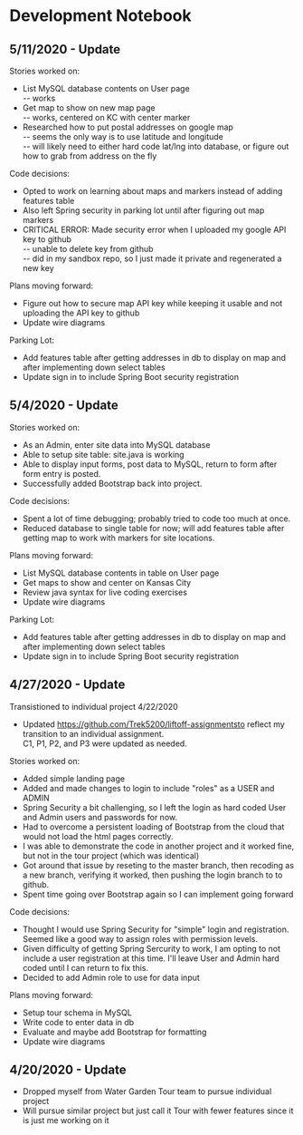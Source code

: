 # Development Notebook

## 5/11/2020 - Update

Stories worked on:<br>
* List MySQL database contents on User page<br>
  -- works<br>
* Get map to show on new map page<br>
  -- works, centered on KC with center marker<br>
* Researched how to put postal addresses on google map<br>
  -- seems the only way is to use latitude and longitude<br>
  -- will likely need to either hard code lat/lng into database, or figure out how to grab from address on the fly<br>

Code decisions:<br>
* Opted to work on learning about maps and markers instead of adding features table<br>
* Also left Spring security in parking lot until after figuring out map markers
* CRITICAL ERROR: Made security error when I uploaded my google API key to github<br>
  -- unable to delete key from github<br>
  -- did in my sandbox repo, so I just made it private and regenerated a new key<br>

Plans moving forward:<br>
* Figure out how to secure map API key while keeping it usable and not uploading the API key to github<br>
* Update wire diagrams<br>

Parking Lot:<br>
* Add features table after getting addresses in db to display on map and after implementing down select tables
* Update sign in to include Spring Boot security registration<br>


## 5/4/2020 - Update

Stories worked on:<br>
* As an Admin, enter site data into MySQL database<br>
* Able to setup site table: site.java is working<br>
* Able to display input forms, post data to MySQL, return to form after form entry is posted.<br>
* Successfully added Bootstrap back into project.<br>

Code decisions:<br>
* Spent a lot of time debugging; probably tried to code too much at once.<br>
* Reduced database to single table for now; will add features table after getting map to work with markers for site locations.<br>

Plans moving forward:<br>
* List MySQL database contents in table on User page<br>
* Get maps to show and center on Kansas City<br>
* Review java syntax for live coding exercises<br>
* Update wire diagrams<br>

Parking Lot:<br>
* Add features table after getting addresses in db to display on map and after implementing down select tables
* Update sign in to include Spring Boot security registration


## 4/27/2020 - Update

Transistioned to individual project 4/22/2020<br>
* Updated https://github.com/Trek5200/liftoff-assignmentsto reflect my transition to an individual assignment.<br>
C1, P1, P2, and P3 were updated as needed.

Stories worked on:<br>
* Added simple landing page<br>
* Added and made changes to login to include "roles" as a USER and ADMIN<br>
* Spring Security a bit challenging, so I left the login as hard coded User and Admin users and passwords for now.<br>
* Had to overcome a persistent loading of Bootstrap from the cloud that would not load the html pages correctly.<br>
* I was able to demonstrate the code in another project and it worked fine, but not in the tour project (which was identical)<br>
* Got around that issue by reseting to the master branch, then recoding as a new branch, verifying it worked, then pushing the login branch to to github.<br>
* Spent time going over Bootstrap again so I can implement going forward

Code decisions:<br>
* Thought I would use Spring Security for "simple" login and registration. Seemed like a good way to assign roles with permission levels.<br>
* Given difficulty of getting Spring Sercurity to work, I am opting to not include a user registration at this time. I'll leave User and Admin hard coded until I can return to fix this.<br>
* Decided to add Admin role to use for data input<br>

Plans moving forward:<br>
* Setup tour schema in MySQL<br>
* Write code to enter data in db<br>
* Evaluate and maybe add Bootstrap for formatting<br>
* Update wire diagrams<br>


## 4/20/2020 - Update

* Dropped myself from Water Garden Tour team to pursue individual project<br>
* Will pursue similar project but just call it Tour with fewer features since it is just me working on it

